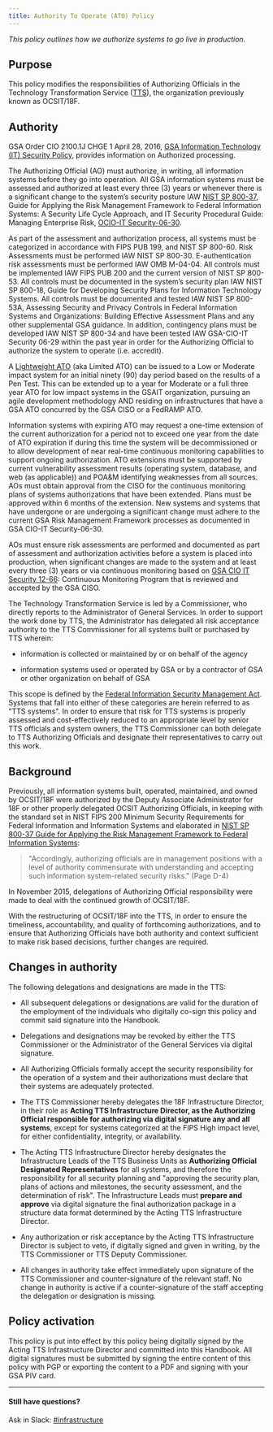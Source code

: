 ```yaml
---
title: Authority To Operate (ATO) Policy
---
```


_This policy outlines how we authorize systems to go live in production._

## Purpose
This policy modifies the responsibilities of Authorizing Officials in the Technology Transformation Service ([TTS](http://www.gsa.gov/portal/category/25729)), the organization previously known as OCSIT/18F.

## Authority

GSA Order CIO 2100.1J CHGE 1 April 28, 2016, [GSA Information Technology (IT) Security Policy](https://gsa.gov/portal/getMediaData?mediaId=129634),  provides information on Authorized processing. 

The Authorizing Official (AO) must authorize, in writing, all information systems before they go into operation. All GSA information systems must be assessed and authorized at least every three (3) years or whenever there is a significant change to the system’s security posture IAW [NIST SP 800-37](http://nvlpubs.nist.gov/nistpubs/SpecialPublications/NIST.SP.800-37r1.pdf), Guide for Applying the Risk Management Framework to Federal Information Systems: A Security Life Cycle Approach, and IT Security Procedural Guide: Managing Enterprise Risk, [OCIO-IT Security-06-30](https://insite.gsa.gov/portal/getMediaData?mediaId=672866).

As part of the assessment and authorization process, all systems must be categorized in accordance with FIPS PUB 199, and NIST SP 800-60. Risk Assessments must be performed IAW NIST SP 800-30. E-authentication risk assessments must be performed IAW OMB M-04-04. All controls must be implemented IAW FIPS PUB 200 and the current version of NIST SP 800-53. All controls must be documented in the system’s security plan IAW NIST SP 800-18, Guide for Developing Security Plans for Information Technology Systems. All controls must be documented and tested IAW NIST SP 800-53A, Assessing Security and Privacy Controls in Federal Information Systems and Organizations: Building Effective Assessment Plans and any other supplemental GSA guidance. In addition, contingency plans must be developed IAW NIST SP 800-34 and have been tested IAW GSA-CIO-IT Security 06-29 within the past year in order for the Authorizing Official to authorize the system to operate (i.e. accredit).

A [Lightweight ATO](https://insite.gsa.gov/portal/getMediaData?mediaId=659610) (aka Limited ATO) can be issued to a Low or Moderate impact system for an initial ninety (90) day period based on the results of a Pen Test. This can be extended up to a year for Moderate or a full three year ATO for low impact systems in the GSAIT organization, pursuing an agile development methodology AND residing on infrastructures that have a GSA ATO concurred by the GSA CISO or a FedRAMP ATO. 

Information systems with expiring ATO may request a one-time extension of the current authorization for a period not to exceed one year from the date of ATO expiration if during this time the system will be decommissioned or to allow development of near real-time continuous monitoring capabilities to support ongoing authorization. ATO extensions must be supported by current vulnerability assessment results (operating system, database, and web (as applicable)) and POA&M identifying weaknesses from all sources. AOs must obtain approval from the CISO for the continuous monitoring plans of systems authorizations that have been extended. Plans must be approved within 6 months of the extension. New systems and systems that have undergone or are undergoing a significant change must adhere to the current GSA Risk Management Framework processes as documented in GSA CIO-IT Security-06-30.

AOs must ensure risk assessments are performed and documented as part of assessment and authorization activities before a system is placed into production, when significant changes are made to the system and at least every three (3) years or via continuous monitoring based on [GSA CIO IT Security 12-66](https://insite.staging.gsa.gov/portal/getMediaData?mediaId=649274): Continuous Monitoring Program that is reviewed and accepted by the GSA CISO.

The Technology Transformation Service is led by a Commissioner, who directly reports to the Administrator of General Services. In order to support the work done by TTS, the Administrator has delegated all risk acceptance authority to the TTS Commissioner for all systems built or purchased by TTS wherein:

* information is collected or maintained by or on behalf of the agency

* information systems used or operated by GSA or by a contractor of GSA or other organization on behalf of GSA

This scope is defined by the [Federal Information Security Management Act](https://www.congress.gov/bill/113th-congress/senate-bill/2521/text?overview=closed). Systems that fall into either of these categories are herein referred to as "TTS systems". In order to ensure that risk for TTS systems is properly assessed and cost-effectively reduced to an appropriate level by senior TTS officials and system owners, the TTS Commissioner can both delegate to TTS Authorizing Officials and designate their representatives to carry out this work.

## Background

Previously, all information systems built, operated, maintained, and owned by OCSIT/18F were authorized by the Deputy Associate Administrator for 18F or other properly delegated OCSIT Authorizing Officials, in keeping with the standard set in NIST FIPS 200 Minimum Security Requirements for Federal Information and Information Systems and elaborated in [NIST SP 800-37 Guide for Applying the Risk Management Framework to Federal Information Systems](http://csrc.nist.gov/publications/nistpubs/800-37-rev1/sp800-37-rev1-final.pdf):

> "Accordingly, authorizing officials are in management positions with a level of authority commensurate with understanding and accepting such information system-related security risks." (Page D-4)

In November 2015, delegations of Authorizing Official responsibility were made to deal with the continued growth of OCSIT/18F.

With the restructuring of OCSIT/18F into the TTS, in order to ensure the timeliness, accountability, and quality of forthcoming authorizations, and to ensure that Authorizing Officials have both authority and context sufficient to make risk based decisions, further changes are required. 

## Changes in authority

The following delegations and designations are made in the TTS:


* All subsequent delegations or designations are valid for the duration of the employment of the individuals who digitally co-sign this policy and commit said signature into the Handbook. 

* Delegations and designations may be revoked by either the TTS Commissioner or the Administrator of the General Services via digital signature.

* All Authorizing Officials formally accept the security responsibility for the operation of a system and their authorizations must declare that their systems are adequately protected.

* The TTS Commissioner hereby delegates the 18F Infrastructure Director, in their role as **Acting TTS Infrastructure Director, as the Authorizing Official responsible for authorizing via digital signature any and all systems**, except for systems categorized at the FIPS High impact level, for either confidentiality, integrity, or availability. 

* The Acting TTS Infrastructure Director hereby designates the Infrastructure Leads of the TTS Business Units as **Authorizing Official Designated Representatives** for all systems, and therefore the responsibility for all security planning and "approving the security plan, plans of actions and milestones, the security assessment, and the determination of risk". The Infrastructure Leads must **prepare and approve** via digital signature the final authorization package in a structure data format determined by the Acting TTS Infrastructure Director.

* Any authorization or risk acceptance by the Acting TTS Infrastructure Director is subject to veto, if digitally signed and given in writing, by the TTS Commissioner or TTS Deputy Commissioner.


* All changes in authority take effect immediately upon signature of the TTS Commissioner and counter-signature of the relevant staff. No change in authority is active if a counter-signature of the staff accepting the delegation or designation is missing.

## Policy activation

This policy is put into effect by this policy being digitally signed by the Acting TTS Infrastructure Director and committed into this Handbook. All digital signatures must be submitted by signing the entire content of this policy with PGP or exporting the content to a PDF and signing with your GSA PIV card.


---

#### Still have questions?

Ask in Slack: [#infrastructure](https://gsa-tts.slack.com/messages/infrastructure/)
